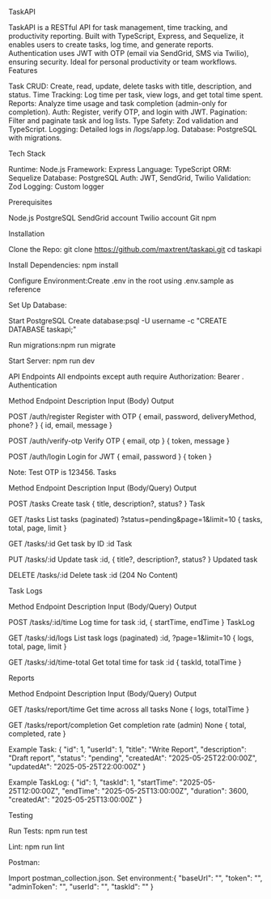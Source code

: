 TaskAPI

TaskAPI is a RESTful API for task management, time tracking, and productivity reporting. Built with TypeScript, Express, and Sequelize, it enables users to create tasks, log time, and generate reports. Authentication uses JWT with OTP (email via SendGrid, SMS via Twilio), ensuring security. Ideal for personal productivity or team workflows.
Features

Task CRUD: Create, read, update, delete tasks with title, description, and status.
Time Tracking: Log time per task, view logs, and get total time spent.
Reports: Analyze time usage and task completion (admin-only for completion).
Auth: Register, verify OTP, and login with JWT.
Pagination: Filter and paginate task and log lists.
Type Safety: Zod validation and TypeScript.
Logging: Detailed logs in /logs/app.log.
Database: PostgreSQL with migrations.

Tech Stack

Runtime: Node.js
Framework: Express
Language: TypeScript
ORM: Sequelize
Database: PostgreSQL
Auth: JWT, SendGrid, Twilio
Validation: Zod
Logging: Custom logger

Prerequisites

Node.js 
PostgreSQL
SendGrid account
Twilio account
Git
npm

Installation

Clone the Repo:
git clone https://github.com/maxtrent/taskapi.git
cd taskapi


Install Dependencies:
npm install


Configure Environment:Create .env in the root using .env.sample as reference


Set Up Database:

Start PostgreSQL
Create database:psql -U username -c "CREATE DATABASE taskapi;"


Run migrations:npm run migrate




Start Server:
npm run dev



API Endpoints
All endpoints except auth require Authorization: Bearer <token>.
Authentication



Method
Endpoint
Description
Input (Body)
Output



POST
/auth/register
Register with OTP
{ email, password, deliveryMethod, phone? }
{ id, email, message }


POST
/auth/verify-otp
Verify OTP
{ email, otp }
{ token, message }


POST
/auth/login
Login for JWT
{ email, password }
{ token }


Note: Test OTP is 123456.
Tasks



Method
Endpoint
Description
Input (Body/Query)
Output



POST
/tasks
Create task
{ title, description?, status? }
Task


GET
/tasks
List tasks (paginated)
?status=pending&page=1&limit=10
{ tasks, total, page, limit }


GET
/tasks/:id
Get task by ID
:id
Task


PUT
/tasks/:id
Update task
:id, { title?, description?, status? }
Updated task


DELETE
/tasks/:id
Delete task
:id
(204 No Content)


Task Logs



Method
Endpoint
Description
Input (Body/Query)
Output



POST
/tasks/:id/time
Log time for task
:id, { startTime, endTime }
TaskLog


GET
/tasks/:id/logs
List task logs (paginated)
:id, ?page=1&limit=10
{ logs, total, page, limit }


GET
/tasks/:id/time-total
Get total time for task
:id
{ taskId, totalTime }


Reports



Method
Endpoint
Description
Input (Body/Query)
Output



GET
/tasks/report/time
Get time across all tasks
None
{ logs, totalTime }


GET
/tasks/report/completion
Get completion rate (admin)
None
{ total, completed, rate }


Example Task:
{
  "id": 1,
  "userId": 1,
  "title": "Write Report",
  "description": "Draft report",
  "status": "pending",
  "createdAt": "2025-05-25T22:00:00Z",
  "updatedAt": "2025-05-25T22:00:00Z"
}

Example TaskLog:
{
  "id": 1,
  "taskId": 1,
  "startTime": "2025-05-25T12:00:00Z",
  "endTime": "2025-05-25T13:00:00Z",
  "duration": 3600,
  "createdAt": "2025-05-25T13:00:00Z"
}

Testing

Run Tests:
npm run test


Lint:
npm run lint


Postman:

Import postman_collection.json.
Set environment:{
  "baseUrl": "",
  "token": "",
  "adminToken": "",
  "userId": "",
  "taskId": ""
}



